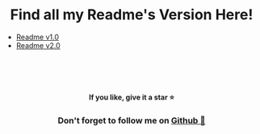 <h1 align="center"> Find all my Readme's Version Here! </h1>

- [Readme v1.0](https://github.com/RS-labhub/RS-Readme-Collection/blob/main/v1.0/readme.md)
- [Readme v2.0](https://github.com/RS-labhub/RS-Readme-Collection/blob/main/v2.0/readme.md)


<br><br><br>

<h4 align="center"> If you like, give it a star ⭐</h3>
<h3 align="center"> Don't forget to follow me on <a href="https://github.com/RS-labhub">Github 🧟</h3>